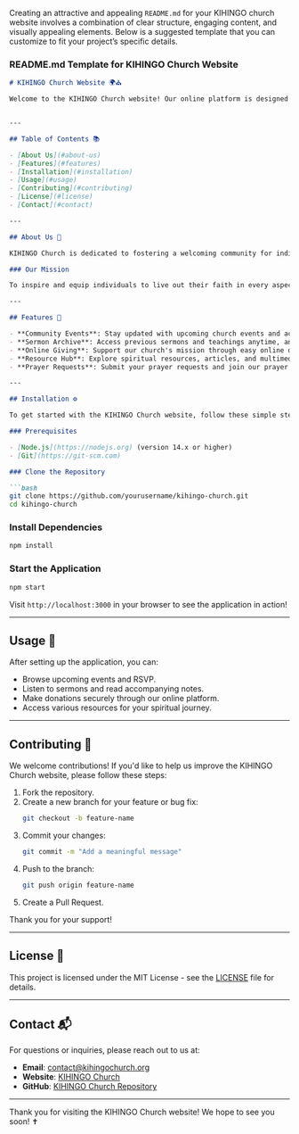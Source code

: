 Creating an attractive and appealing `README.md` for your KIHINGO church website involves a combination of clear structure, engaging content, and visually appealing elements. Below is a suggested template that you can customize to fit your project’s specific details. 

### README.md Template for KIHINGO Church Website

```markdown
# KIHINGO Church Website 🌍⛪

Welcome to the KIHINGO Church website! Our online platform is designed to connect our community, share our mission, and provide resources for spiritual growth and engagement. 


---

## Table of Contents 📚

- [About Us](#about-us)
- [Features](#features)
- [Installation](#installation)
- [Usage](#usage)
- [Contributing](#contributing)
- [License](#license)
- [Contact](#contact)

---

## About Us 🙏

KIHINGO Church is dedicated to fostering a welcoming community for individuals seeking spiritual growth, connection, and service. We believe in the power of faith, community, and outreach.

### Our Mission

To inspire and equip individuals to live out their faith in every aspect of their lives.

---

## Features 🚀

- **Community Events**: Stay updated with upcoming church events and activities.
- **Sermon Archive**: Access previous sermons and teachings anytime, anywhere.
- **Online Giving**: Support our church's mission through easy online donations.
- **Resource Hub**: Explore spiritual resources, articles, and multimedia content.
- **Prayer Requests**: Submit your prayer requests and join our prayer community.

---

## Installation ⚙️

To get started with the KIHINGO Church website, follow these simple steps:

### Prerequisites

- [Node.js](https://nodejs.org) (version 14.x or higher)
- [Git](https://git-scm.com)

### Clone the Repository

```bash
git clone https://github.com/yourusername/kihingo-church.git
cd kihingo-church
```

### Install Dependencies

```bash
npm install
```

### Start the Application

```bash
npm start
```

Visit `http://localhost:3000` in your browser to see the application in action!

---

## Usage 📖

After setting up the application, you can:

- Browse upcoming events and RSVP.
- Listen to sermons and read accompanying notes.
- Make donations securely through our online platform.
- Access various resources for your spiritual journey.

---

## Contributing 🤝

We welcome contributions! If you'd like to help us improve the KIHINGO Church website, please follow these steps:

1. Fork the repository.
2. Create a new branch for your feature or bug fix:
   ```bash
   git checkout -b feature-name
   ```
3. Commit your changes:
   ```bash
   git commit -m "Add a meaningful message"
   ```
4. Push to the branch:
   ```bash
   git push origin feature-name
   ```
5. Create a Pull Request.

Thank you for your support!

---

## License 📜

This project is licensed under the MIT License - see the [LICENSE](LICENSE) file for details.

---

## Contact 📬

For questions or inquiries, please reach out to us at:

- **Email**: contact@kihingochurch.org
- **Website**: [KIHINGO Church](https://frontend-quq9.vercel.app)
- **GitHub**: [KIHINGO Church Repository](https://github.com/Nainah23/KIHINGO)

---

Thank you for visiting the KIHINGO Church website! We hope to see you soon! ✝️

```